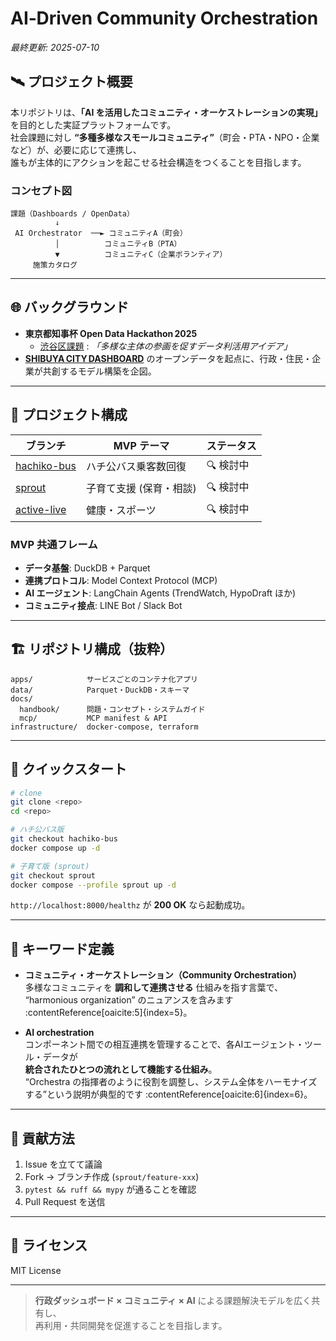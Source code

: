 # AI‑Driven Community Orchestration  
*最終更新: 2025-07-10*

## 🛰️ プロジェクト概要
本リポジトリは、**「AI を活用したコミュニティ・オーケストレーションの実現」** を目的とした実証プラットフォームです。  
社会課題に対し **“多種多様なスモールコミュニティ”**（町会・PTA・NPO・企業など）が、必要に応じて連携し、  
誰もが主体的にアクションを起こせる社会構造をつくることを目指します。

### コンセプト図
```
課題（Dashboards / OpenData）
          ↓
 AI Orchestrator  ──► コミュニティA（町会）
          │          コミュニティB（PTA）
          ▼          コミュニティC（企業ボランティア）
     施策カタログ
```

---

## 🌐 バックグラウンド
- **東京都知事杯 Open Data Hackathon 2025**  
  - [渋谷区課題](https://odhackathon.metro.tokyo.lg.jp/issues/) : *「多様な主体の参画を促すデータ利活用アイデア」*  
- **[SHIBUYA CITY DASHBOARD](https://www.city.shibuya.tokyo.jp/contents/kusei/shibuya-data/)** のオープンデータを起点に、行政・住民・企業が共創するモデル構築を企図。

---

## 🎯 プロジェクト構成

| ブランチ | MVP テーマ | ステータス |
|----------|-----------|------------|
| [hachiko-bus](https://github.com/dx-junkyard/OpenDataHackathon2025_SCD-Hub/tree/hachiko-bus) | ハチ公バス乗客数回復 | 🔍 検討中 |
| [sprout](https://github.com/dx-junkyard/OpenDataHackathon2025_SCD-Hub/tree/sprout) | 子育て支援 (保育・相談) | 🔍 検討中 |
| [active-live](https://github.com/dx-junkyard/OpenDataHackathon2025_SCD-Hub/tree/active-life) | 健康・スポーツ | 🔍 検討中 |

### MVP 共通フレーム
- **データ基盤**: DuckDB + Parquet  
- **連携プロトコル**: Model Context Protocol (MCP)  
- **AI エージェント**: LangChain Agents (TrendWatch, HypoDraft ほか)  
- **コミュニティ接点**: LINE Bot / Slack Bot  

---

## 🏗️ リポジトリ構成（抜粋）
```
apps/            サービスごとのコンテナ化アプリ
data/            Parquet・DuckDB・スキーマ
docs/
  handbook/      問題・コンセプト・システムガイド
  mcp/           MCP manifest & API
infrastructure/  docker-compose, terraform
```

---

## 🚀 クイックスタート
```bash
# clone
git clone <repo>
cd <repo>

# ハチ公バス版
git checkout hachiko-bus
docker compose up -d

# 子育て版 (sprout)
git checkout sprout
docker compose --profile sprout up -d
```
`http://localhost:8000/healthz` が **200 OK** なら起動成功。

---

## 🧭 キーワード定義

- **コミュニティ・オーケストレーション（Community Orchestration）**  
  多様なコミュニティを **調和して連携させる** 仕組みを指す言葉で、  
  “harmonious organization” のニュアンスを含みます :contentReference[oaicite:5]{index=5}。

- **AI orchestration**  
  コンポーネント間での相互連携を管理することで、各AIエージェント・ツール・データが  
  **統合されたひとつの流れとして機能する仕組み**。  
  “Orchestra の指揮者のように役割を調整し、システム全体をハーモナイズする”という説明が典型的です :contentReference[oaicite:6]{index=6}。

---

## 🤝 貢献方法
1. Issue を立てて議論  
2. Fork → ブランチ作成 (`sprout/feature-xxx`)  
3. `pytest && ruff && mypy` が通ることを確認  
4. Pull Request を送信

---

## 📜 ライセンス
MIT License

---

> **行政ダッシュボード × コミュニティ × AI** による課題解決モデルを広く共有し、  
> 再利用・共同開発を促進することを目指します。

